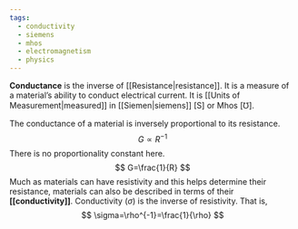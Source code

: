 ```yaml
---
tags:
  - conductivity
  - siemens
  - mhos
  - electromagnetism
  - physics
---
```

**Conductance** is the inverse of [[Resistance|resistance]]. It is a measure of a material’s ability to conduct electrical current. It is [[Units of Measurement|measured]] in [[Siemen|siemens]] $[\text{S}]$ or Mhos $[\mho]$.

The conductance of a material is inversely proportional to its resistance.
$$ G\propto R^{-1} $$
There is no proportionality constant here.
$$ G=\frac{1}{R} $$
Much as materials can have resistivity and this helps determine their resistance, materials can also be described in terms of their **[[conductivity]]**. Conductivity ($\sigma$) is the inverse of resistivity. That is,
$$ \sigma=\rho^{-1}=\frac{1}{\rho} $$